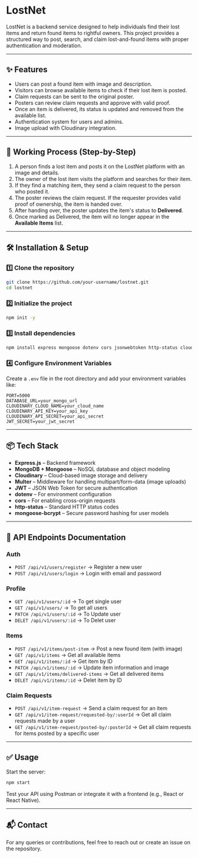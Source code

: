 # LostNet

LostNet is a backend service designed to help individuals find their lost items and return found items to rightful owners. This project provides a structured way to post, search, and claim lost-and-found items with proper authentication and moderation.

---

## ✨ Features

* Users can post a found item with image and description.
* Visitors can browse available items to check if their lost item is posted.
* Claim requests can be sent to the original poster.
* Posters can review claim requests and approve with valid proof.
* Once an item is delivered, its status is updated and removed from the available list.
* Authentication system for users and admins.
* Image upload with Cloudinary integration.

---

## 🔁 Working Process (Step-by-Step)

1. A person finds a lost item and posts it on the LostNet platform with an image and details.
2. The owner of the lost item visits the platform and searches for their item.
3. If they find a matching item, they send a claim request to the person who posted it.
4. The poster reviews the claim request. If the requester provides valid proof of ownership, the item is handed over.
5. After handing over, the poster updates the item's status to **Delivered**.
6. Once marked as Delivered, the item will no longer appear in the **Available Items** list.

---

## 🛠️ Installation & Setup

### 1️⃣ Clone the repository

```bash
git clone https://github.com/your-username/lostnet.git
cd lostnet
```

### 2️⃣ Initialize the project

```bash
npm init -y
```

### 3️⃣ Install dependencies

```bash
npm install express mongoose dotenv cors jsonwebtoken http-status cloudinary multer mongoose-bcrypt
```

### 4️⃣ Configure Environment Variables

Create a `.env` file in the root directory and add your environment variables like:

```env
PORT=5000
DATABASE_URL=your_mongo_url
CLOUDINARY_CLOUD_NAME=your_cloud_name
CLOUDINARY_API_KEY=your_api_key
CLOUDINARY_API_SECRET=your_api_secret
JWT_SECRET=your_jwt_secret
```

---

## 📦 Tech Stack

* **Express.js** – Backend framework
* **MongoDB + Mongoose** – NoSQL database and object modeling
* **Cloudinary** – Cloud-based image storage and delivery
* **Multer** – Middleware for handling multipart/form-data (image uploads)
* **JWT** – JSON Web Token for secure authentication
* **dotenv** – For environment configuration
* **cors** – For enabling cross-origin requests
* **http-status** – Standard HTTP status codes
* **mongoose-bcrypt** – Secure password hashing for user models

---

## 📂 API Endpoints Documentation

### Auth

* `POST /api/v1/users/register` → Register a new user
* `POST /api/v1/users/login` → Login with email and password

### Profile

* `GET /api/v1/users/:id` → To get single user
* `GET /api/v1/users/` → To get all users
* `PATCH /api/v1/users/:id` → To Update user
* `DELET /api/v1/users/:id` → To Delet user 

### Items

* `POST /api/v1/items/post-item` → Post a new found item (with image)
* `GET /api/v1/items` → Get all available items
* `GET /api/v1/items/:id` → Get item by ID
* `PATCH /api/v1/items/:id` → Update item information and image
* `GET /api/v1/items/delivered-items` → Get all delivered items
* `DELET /api/v1/items/:id` → Delet item by ID

### Claim Requests

* `POST /api/v1/item-request` → Send a claim request for an item
* `GET /api/v1/item-request/requested-by/:userId` → Get all claim requests made by a user
* `GET /api/v1/item-request/posted-by/:posterId` → Get all claim requests for items posted by a specific user

---

## ✅ Usage

Start the server:

```bash
npm start
```


Test your API using Postman or integrate it with a frontend (e.g., React or React Native).

---

## 📬 Contact

For any queries or contributions, feel free to reach out or create an issue on the repository.
